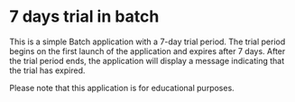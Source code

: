 # 7 days trial in batch
This is a simple Batch application with a 7-day trial period. The trial period begins on the first launch of the application and expires after 7 days. After the trial period ends, the application will display a message indicating that the trial has expired.

Please note that this application is for educational purposes.
